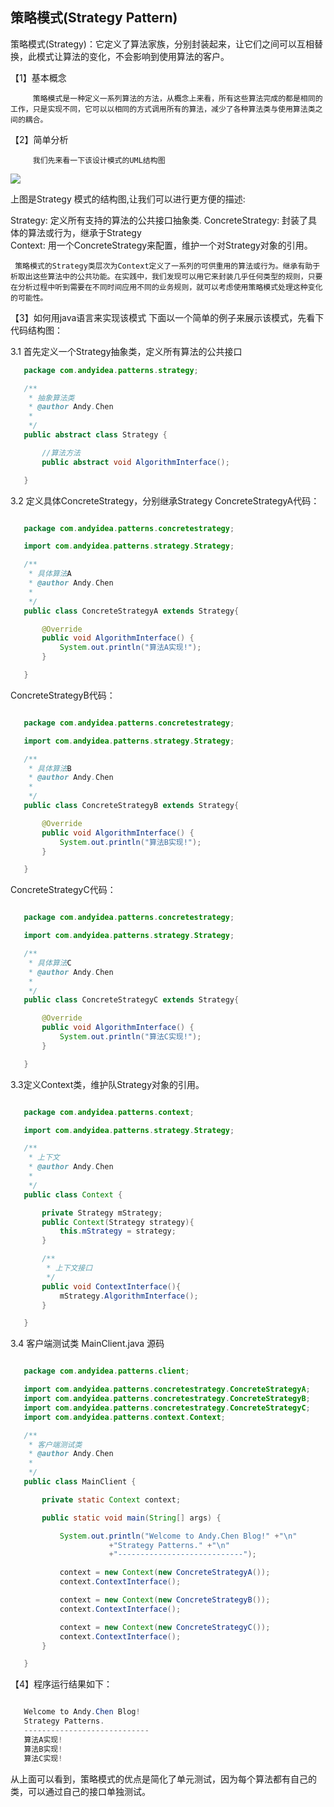 ## 策略模式(Strategy Pattern)

  策略模式(Strategy)：它定义了算法家族，分别封装起来，让它们之间可以互相替换，此模式让算法的变化，不会影响到使用算法的客户。

【1】基本概念

         策略模式是一种定义一系列算法的方法，从概念上来看，所有这些算法完成的都是相同的工作，只是实现不同，它可以以相同的方式调用所有的算法，减少了各种算法类与使用算法类之间的耦合。

【2】简单分析

         我们先来看一下该设计模式的UML结构图

![](assets/markdown-img-paste-2017072113035256.png)

上图是Strategy 模式的结构图,让我们可以进行更方便的描述:

   Strategy: 定义所有支持的算法的公共接口抽象类.
   ConcreteStrategy: 封装了具体的算法或行为，继承于Strategy  
   Context: 用一个ConcreteStrategy来配置，维护一个对Strategy对象的引用。

     策略模式的Strategy类层次为Context定义了一系列的可供重用的算法或行为。继承有助于析取出这些算法中的公共功能。在实践中，我们发现可以用它来封装几乎任何类型的规则，只要在分析过程中听到需要在不同时间应用不同的业务规则，就可以考虑使用策略模式处理这种变化的可能性。
【3】如何用java语言来实现该模式
下面以一个简单的例子来展示该模式，先看下代码结构图：

3.1 首先定义一个Strategy抽象类，定义所有算法的公共接口
```java
   package com.andyidea.patterns.strategy;

   /**
    * 抽象算法类
    * @author Andy.Chen
    *
    */
   public abstract class Strategy {

       //算法方法
       public abstract void AlgorithmInterface();

   }
```
3.2 定义具体ConcreteStrategy，分别继承Strategy
ConcreteStrategyA代码：
```java

   package com.andyidea.patterns.concretestrategy;

   import com.andyidea.patterns.strategy.Strategy;

   /**
    * 具体算法A
    * @author Andy.Chen
    *
    */
   public class ConcreteStrategyA extends Strategy{

       @Override
       public void AlgorithmInterface() {
           System.out.println("算法A实现!");
       }

   }
```
ConcreteStrategyB代码：
```java

   package com.andyidea.patterns.concretestrategy;

   import com.andyidea.patterns.strategy.Strategy;

   /**
    * 具体算法B
    * @author Andy.Chen
    *
    */
   public class ConcreteStrategyB extends Strategy{

       @Override
       public void AlgorithmInterface() {
           System.out.println("算法B实现!");
       }

   }
```
ConcreteStrategyC代码：
```java

   package com.andyidea.patterns.concretestrategy;

   import com.andyidea.patterns.strategy.Strategy;

   /**
    * 具体算法C
    * @author Andy.Chen
    *
    */
   public class ConcreteStrategyC extends Strategy{

       @Override
       public void AlgorithmInterface() {
           System.out.println("算法C实现!");
       }

   }
```
3.3定义Context类，维护队Strategy对象的引用。
```java

   package com.andyidea.patterns.context;

   import com.andyidea.patterns.strategy.Strategy;

   /**
    * 上下文
    * @author Andy.Chen
    *
    */
   public class Context {

       private Strategy mStrategy;
       public Context(Strategy strategy){
           this.mStrategy = strategy;
       }

       /**
        * 上下文接口
        */
       public void ContextInterface(){
           mStrategy.AlgorithmInterface();
       }

   }
```
3.4 客户端测试类 MainClient.java 源码
```java

   package com.andyidea.patterns.client;

   import com.andyidea.patterns.concretestrategy.ConcreteStrategyA;
   import com.andyidea.patterns.concretestrategy.ConcreteStrategyB;
   import com.andyidea.patterns.concretestrategy.ConcreteStrategyC;
   import com.andyidea.patterns.context.Context;

   /**
    * 客户端测试类
    * @author Andy.Chen
    *
    */
   public class MainClient {

       private static Context context;

       public static void main(String[] args) {

           System.out.println("Welcome to Andy.Chen Blog!" +"\n"
                      +"Strategy Patterns." +"\n"
                      +"----------------------------");

           context = new Context(new ConcreteStrategyA());
           context.ContextInterface();

           context = new Context(new ConcreteStrategyB());
           context.ContextInterface();

           context = new Context(new ConcreteStrategyC());
           context.ContextInterface();
       }

   }
```
【4】程序运行结果如下：
```java

   Welcome to Andy.Chen Blog!
   Strategy Patterns.
   ----------------------------
   算法A实现!
   算法B实现!
   算法C实现!
```
从上面可以看到，策略模式的优点是简化了单元测试，因为每个算法都有自己的类，可以通过自己的接口单独测试。
